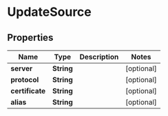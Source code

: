 

# UpdateSource


## Properties

| Name | Type | Description | Notes |
|------------ | ------------- | ------------- | -------------|
|**server** | **String** |  |  [optional] |
|**protocol** | **String** |  |  [optional] |
|**certificate** | **String** |  |  [optional] |
|**alias** | **String** |  |  [optional] |



